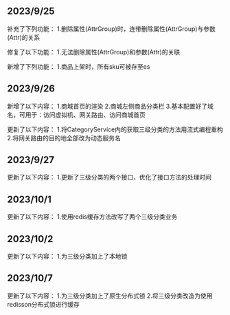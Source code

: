 <!--
 * @Author: InnerSekiro a18290531268@163.com
 * @Date: 2023-09-25 21:43:28
 * @LastEditors: InnerSekiro a18290531268@163.com
 * @LastEditTime: 2023-10-07 15:39:53
 * @FilePath: \undefinedc:\Users\ASUS\Desktop\IDEA\mall\bugFixingLog.md
 * @Description: 这是默认设置,请设置`customMade`, 打开koroFileHeader查看配置 进行设置: https://github.com/OBKoro1/koro1FileHeader/wiki/%E9%85%8D%E7%BD%AE
-->

## 2023/9/25

补充了下列功能：
    1.删除属性(AttrGroup)时，连带删除属性(AttrGroup)与参数(Attr)的关系

修复了以下功能：
    1.无法删除属性(AttrGroup)和参数(Attr)的关联

新增了下列功能：
    1.商品上架时，所有sku可被存至es







## 2023/9/26

新增了以下内容：
    1.商城首页的渲染
    2.商城左侧商品分类栏
    3.基本配置好了域名，可用于：访问虚拟机、网关路由、访问商城首页

更新了以下内容：
    1.将CategoryService内的获取三级分类的方法用流式编程重构
    2.将网关路由的目的地全部改为动态服务名



## 2023/9/27

更新了以下内容：
    1.更新了三级分类的两个接口，优化了接口方法的处理时间




## 2023/10/1

更新了以下内容：
    1.使用redis缓存方法改写了两个三级分类业务




## 2023/10/2

更新了以下内容：
    1.为三级分类加上了本地锁




## 2023/10/7

更新了以下内容：
    1.为三级分类加上了原生分布式锁
    2.将三级分类改造为使用redisson分布式锁进行缓存
    







